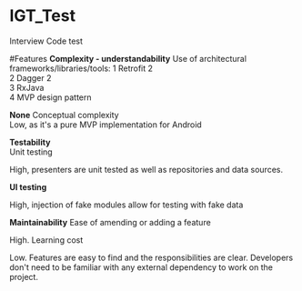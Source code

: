 # IGT_Test
Interview Code test

#Features
<b>Complexity - understandability</b>
Use of architectural frameworks/libraries/tools:
1 Retrofit 2</br>
2 Dagger 2</br>
3 RxJava </br>
4 MVP design pattern</br>

<b>None</b>
Conceptual complexity </br>
Low, as it's a pure MVP implementation for Android</br>

<b>Testability</b></br>
Unit testing

High, presenters are unit tested as well as repositories and data sources.

<b>UI testing</b></br>

High, injection of fake modules allow for testing with fake data


<b>Maintainability</b>
Ease of amending or adding a feature

High.
Learning cost

Low. Features are easy to find and the responsibilities are clear. Developers don't need to be familiar with any external dependency to work on the project.
